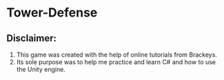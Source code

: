 # Tower-Defense
## Disclaimer: 
  1. This game was created with the help of online tutorials from Brackeys. 
  1. Its sole purpose was to help me practice and learn C# and how to use the Unity engine.

